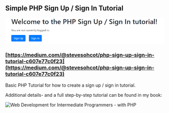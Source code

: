 ## Simple PHP Sign Up / Sign In Tutorial
![PHP Login](screenshots/php-sign-up-sign-in-welcome.png)

### [https://medium.com/@stevesohcot/php-sign-up-sign-in-tutorial-c607e77c0f23](https://medium.com/@stevesohcot/php-sign-up-sign-in-tutorial-c607e77c0f23)

Basic PHP Tutorial for how to create a sign up / sign in tutorial.

Additional details- and a full step-by-step tutorial can be found in my book:

![Web Development for Intermediate Programmers - with PHP](https://www.amazon.com/dp/1536819670/)